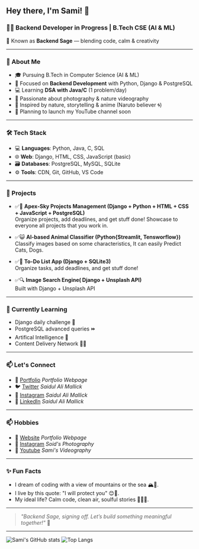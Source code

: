 ## Hey there, I'm Sami! 👋

### 👨‍💻 Backend Developer in Progress | B.Tech CSE (AI & ML)

🔖 Known as **Backend Sage** — blending code, calm & creativity

---

### 🚀 About Me

- 🎓 Pursuing B.Tech in Computer Science (AI & ML)
- 🧠 Focused on **Backend Development** with Python, Django & PostgreSQL
- 💻 Learning **DSA with Java/C** (1 problem/day)
- 📸 Passionate about photography & nature videography
- 🌿 Inspired by nature, storytelling & anime (Naruto believer 🌀)
- 🎥 Planning to launch my YouTube channel soon

---

### 🛠️ Tech Stack

- 💻 **Languages**: Python, Java, C, SQL
- 🌐 **Web**: Django, HTML, CSS, JavaScript (basic)
- 🗃️ **Databases**: PostgreSQL, MySQL, SQLite
- ⚙️ **Tools**: CDN, Git, GitHub, VS Code

---

### 📌 Projects

- ✅🧩 **Apex-Sky Projects Management (Django + Python + HTML + CSS + JavaScript + PostgreSQL)**  
  Organize projects, add deadlines, and get stuff done! Showcase to everyone all projects that you work in.

- ✅😺 **AI-based Animal Classifier (Python{Streamlit, Tensworflow})**
  Classify images based on some characteristics, It can easily Predict Cats, Dogs.

- ✅🚩 **To-Do List App (Django + SQLite3)**  
  Organize tasks, add deadlines, and get stuff done!

- ✅🔍 **Image Search Engine( Django + Unsplash API)**  
  Built with Django + Unsplash API

---

### 🌱 Currently Learning

- Django daily challenge 💪
- PostgreSQL advanced queries ⏩
- Artifical Intelligence 🤖
- Content Delivery Network ⛓️‍💥

---

### 📫 Let's Connect

- 🔗 [Portfolio](https://saidulalimallick.onrender.com) *Portfolio Webpage*
- 🐦 [Twitter](https://x.com/saidulmallick04) *Saidul Ali Mallick*
- 📸 [Instagram](https://www.instagram.com/saidulalimallick04) *Saidul Ali Mallick*
- 💼 [LinkedIn](https://linkedin.com/in/saidulalimallick04) *Saidul Ali Mallick*

---

### 📫 Hobbies

- 🔗 [Website](https://saidulalimallick.onrender.com/) *Portfolio Webpage*
- 📸 [Instagram](https://www.instagram.com/soidsphotography04/) *Soid's Photography*
- 💼 [Youtube](https://www.youtube.com/@samivideography04) *Sami's Videography*

---

### ✨ Fun Facts

- I dream of coding with a view of mountains or the sea 🏔️🌊.
- I live by this quote: "I will protect you" 😊🫡.
- My ideal life? Calm code, clean air, soulful stories 🧘‍♂️🍃.

---

> _"Backend Sage, signing off. Let’s build something meaningful together!"_ 💙

---

![Sami's GitHub stats](https://github-readme-stats.vercel.app/api?username=saidulalimallick04&show_icons=true&theme=radical)
![Top Langs](https://github-readme-stats.vercel.app/api/top-langs/?username=saidulalimallick04&layout=compact&theme=radical)
